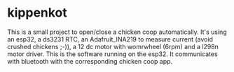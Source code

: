 # kippenkot
This is a small project to open/close a chicken coop automatically.
It's using an esp32, a ds3231 RTC, an Adafruit_INA219 to measure current (avoid crushed chickens ;-)), a 12 dc motor with womrwheel (6rpm) and a l298n motor driver.
This is the software running on the esp32. It communicates with bluetooth with the corresponding chicken coop app.
